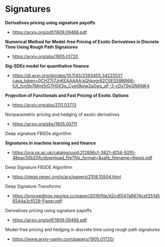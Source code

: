 # Signatures

**Derivatives pricing using signature payoffs**

+ https://arxiv.org/pdf/1809.09466.pdf

**Numerical Method for Model-free Pricing of Exotic Derivatives in Discrete Time Using Rough Path Signatures**
 
+ https://arxiv.org/abs/1905.01720

**Sig-SDEs model for quantitative finance**

+ https://dl.acm.org/doi/abs/10.1145/3383455.3422553?casa_token=0CHZ7t7JnKEAAAAA:kQhkxgr62C0ESS9BR68j-IUt_fcn5b7Mmt5iG7H0X3g_Cyml9piw2a0ws_qF-3-vDxT9eGNKNK4

**Projection of Functionals and Fast Pricing of Exotic Options**
+ https://arxiv.org/abs/2111.03713

Nonparametric pricing and hedging of exotic derivatives

+ https://arxiv.org/abs/1905.00711

Deep signature FBSDe algorithm


**Signatures in machine learning and finance**
+ https://ora.ox.ac.uk/catalog/uuid:2f2896cf-3821-4f34-92f0-48eac50b20fc/download_file?file_format=&safe_filename=thesis.pdf


Deep Signature FBSDE Algorithm
+ https://ideas.repec.org/p/arx/papers/2108.10504.html

Deep Signature Transforms
+ https://proceedings.neurips.cc/paper/2019/file/d2cdf047a6674cef251d56544a3cf029-Paper.pdf

Derivatives pricing using signature payoffs
+ https://arxiv.org/pdf/1809.09466.pdf

Model-free pricing and hedging in discrete time using rough path signatures
+ https://www.arxiv-vanity.com/papers/1905.01720/
